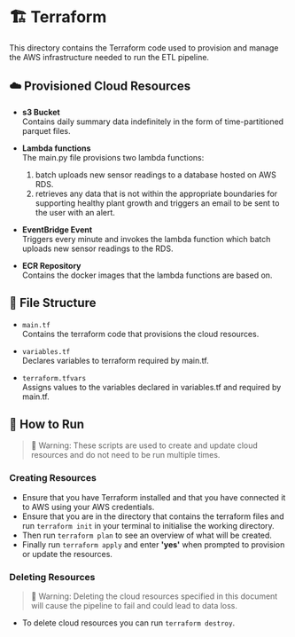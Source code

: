 # 🏗️ Terraform

This directory contains the Terraform code used to provision and manage the AWS infrastructure needed to run the ETL pipeline.

## ☁️ Provisioned Cloud Resources
- **s3 Bucket**  
    Contains daily summary data indefinitely in the form of time-partitioned parquet files.

- **Lambda functions**  
   The main.py file provisions two lambda functions:
    1. batch uploads new sensor readings to a database hosted on AWS RDS.
    2. retrieves any data that is not within the appropriate boundaries for supporting healthy plant growth and triggers an email to be sent to the user with an alert.

- **EventBridge Event**  
    Triggers every minute and invokes the lambda function which batch uploads new sensor readings to the RDS.

- **ECR Repository**  
    Contains the docker images that the lambda functions are based on. 

## 📁 File Structure

- `main.tf`  
  Contains the terraform code that provisions the cloud resources.

- `variables.tf`  
  Declares variables to terraform required by main.tf.

- `terraform.tfvars`  
  Assigns values to the variables declared in variables.tf and required by main.tf.

## 🧪 How to Run
> 🚧 
>Warning: These scripts are used to create and update cloud resources and do not need to be run multiple times.
>
### Creating Resources
- Ensure that you have Terraform installed and that you have connected it to AWS using your AWS credentials.
- Ensure that you are in the directory that contains the terraform files and run `terraform init` in your terminal to initialise the working directory.
- Then run `terraform plan` to see an overview of what will be created.
- Finally run `terraform apply` and enter **'yes'** when prompted to provision or update the resources.

### Deleting Resources
> 🚧 
>Warning: Deleting the cloud resources specified in this document will cause the pipeline to fail and could lead to data loss.
>
- To delete cloud resources you can run `terraform destroy`.
